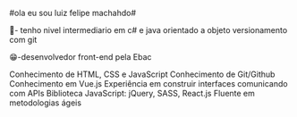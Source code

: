 #ola eu sou luiz felipe machahdo#

🎒- tenho nivel intermediario em c# e java orientado a objeto versionamento com git 



😁-desenvolvedor front-end pela Ebac

Conhecimento de HTML, CSS e JavaScript
Conhecimento de Git/Github
Conhecimento em Vue.js
Experiência em construir interfaces comunicando com APIs
Biblioteca JavaScript: jQuery, SASS, React.js
Fluente em metodologias ágeis

<!-- in your header -->
<link rel="stylesheet" href="https://cdn.jsdelivr.net/gh/devicons/devicon@latest/devicon.min.css">

<!-- in your body -->
<i class="devicon-devicon-plain"></i>

